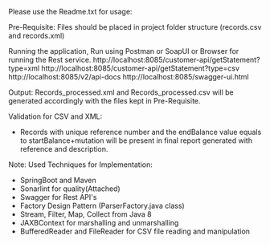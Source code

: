 Please use the Readme.txt for usage:

Pre-Requisite:
Files should be placed in project folder structure (records.csv and records.xml)

Running the application,
Run using Postman or SoapUI or Browser for running the Rest service.
http://localhost:8085/customer-api/getStatement?type=xml
http://localhost:8085/customer-api/getStatement?type=csv
http://localhost:8085/v2/api-docs
http://localhost:8085/swagger-ui.html

Output:
Records_processed.xml and Records_processed.csv will be generated accordingly with the files kept in Pre-Requisite.

Validation for CSV and XML:
-	Records with unique reference number and the endBalance value equals to startBalance+mutation will be present in final report 
generated with reference and description.

Note:
Used Techniques for Implementation:
-	SpringBoot and Maven
-   Sonarlint for quality(Attached)
-   Swagger for Rest API's
-	Factory Design Pattern (ParserFactory.java class)
-	Stream, Filter, Map, Collect from Java 8
-	JAXBContext for marshalling and unmarshalling
-	BufferedReader and FileReader for CSV file reading and manipulation